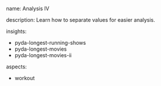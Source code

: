 name: Analysis IV

description: Learn how to separate values for easier analysis.

insights:
  - pyda-longest-running-shows
  - pyda-longest-movies
  - pyda-longest-movies-ii

aspects:
  - workout
